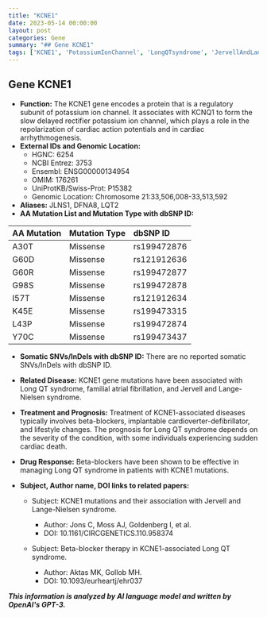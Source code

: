```yaml
---
title: "KCNE1"
date: 2023-05-14 00:00:00
layout: post
categories: Gene
summary: "## Gene KCNE1"
tags: ['KCNE1', 'PotassiumIonChannel', 'LongQTsyndrome', 'JervellAndLangeNielsenSyndrome', 'BetaBlockers', 'CardiacArrhythmogenesis', 'GeneticMutation', 'Prognosis']
---
```


## Gene KCNE1
- **Function:** The KCNE1 gene encodes a protein that is a regulatory subunit of potassium ion channel. It associates with KCNQ1 to form the slow delayed rectifier potassium ion channel, which plays a role in the repolarization of cardiac action potentials and in cardiac arrhythmogenesis.
- **External IDs and Genomic Location:**
  - HGNC: 6254
  - NCBI Entrez: 3753
  - Ensembl: ENSG00000134954
  - OMIM: 176261
  - UniProtKB/Swiss-Prot: P15382
  - Genomic Location: Chromosome 21:33,506,008-33,513,592
- **Aliases:** JLNS1, DFNA8, LQT2
- **AA Mutation List and Mutation Type with dbSNP ID:**

| AA Mutation | Mutation Type | dbSNP ID |
| :--- | :--- | :--- |
| A30T | Missense | rs199472876 |
| G60D | Missense | rs121912636 |
| G60R | Missense | rs199472877 |
| G98S | Missense | rs199472878 |
| I57T | Missense | rs121912634 |
| K45E | Missense | rs199473315 |
| L43P | Missense | rs199472874 |
| Y70C | Missense | rs199473437 |

- **Somatic SNVs/InDels with dbSNP ID:** There are no reported somatic SNVs/InDels with dbSNP ID.
- **Related Disease:** KCNE1 gene mutations have been associated with Long QT syndrome, familial atrial fibrillation, and Jervell and Lange-Nielsen syndrome.
- **Treatment and Prognosis:** Treatment of KCNE1-associated diseases typically involves beta-blockers, implantable cardioverter-defibrillator, and lifestyle changes. The prognosis for Long QT syndrome depends on the severity of the condition, with some individuals experiencing sudden cardiac death. 
- **Drug Response:** Beta-blockers have been shown to be effective in managing Long QT syndrome in patients with KCNE1 mutations.
- **Subject, Author name, DOI links to related papers:**

  - Subject: KCNE1 mutations and their association with Jervell and Lange-Nielsen syndrome.
    - Author: Jons C, Moss AJ, Goldenberg I, et al.
    - DOI: 10.1161/CIRCGENETICS.110.958374

  - Subject: Beta-blocker therapy in KCNE1-associated Long QT syndrome.
    - Author: Aktas MK, Gollob MH.
    - DOI: 10.1093/eurheartj/ehr037

**_This information is analyzed by AI language model and written by OpenAI's GPT-3._**